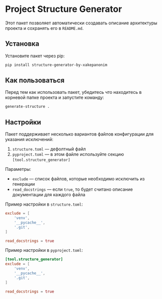 # Project Structure Generator

Этот пакет позволяет автоматически создавать описание архитектуры проекта и сохранять его в `README.md`.

## Установка

Установите пакет через pip:
```bash
pip install structure-generator-by-xakepanonim
```

## Как пользоваться

Перед тем как использовать пакет, убедитесь что находитесь в корневой папке проекта и запустите команду:

```bash
generate-structure .
```


## Настройки

Пакет поддерживает несколько вариантов файлов конфигурации для указания исключений:

1. `structure.toml` — дефолтный файл
2. `pyproject.toml` — в этом файле используйте секцию `[tool.structure_generator]`

Параметры:

- `exclude` — список файлов, которые необходимо исключить из генерации
- `read_docstrings` — если `true`, то будет считано описание документации для каждого файла

Пример настройки в `structure.toml`:
```toml
exclude = [
    'venv',
    '__pycache__',
    '.git',
]

read_docstrings = true
```

Пример настройки в `pyproject.toml`:
```toml
[tool.structure_generator]
exclude = [
    'venv',
    '__pycache__',
    '.git',
]

read_docstrings = true
```

